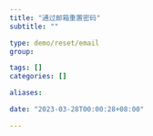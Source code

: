```yaml
---
title: "通过邮箱重置密码"
subtitle: ""

type: demo/reset/email
group:

tags: []
categories: []

aliases:

date: "2023-03-28T00:00:28+08:00"

---
```


